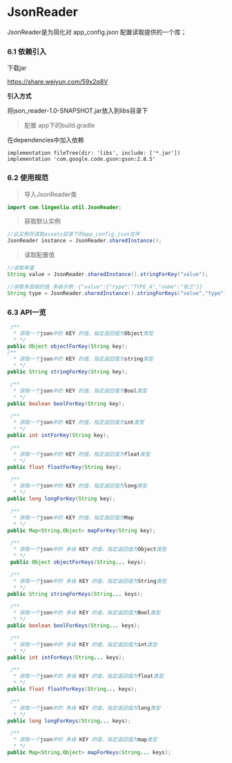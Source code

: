 # JsonReader

JsonReader是为简化对 app_config.json 配置读取提供的一个库；

### 6.1 依赖引入

下载jar 

<https://share.weiyun.com/59x2q8V>



**引入方式**

将json_reader-1.0-SNAPSHOT.jar放入到libs目录下

> 配置 app下的build.gradle



在dependencies中加入依赖

```
implementation fileTree(dir: 'libs', include: ['*.jar'])
implementation 'com.google.code.gson:gson:2.8.5'
```



### 6.2 使用规范

> 导入JsonReader类

```java
import com.lingenliu.util.JsonReader;
```

> 获取默认实例

```java
//此实例将读取assets目录下的app_config.json文件
JsonReader instance = JsonReader.sharedInstance();
```

> 读取配置值

```java
//读取单值
String value = JsonReader.sharedInstance().stringForKey("value");

//读取多层级的值 多级示例：{"value":{"type":"TYPE_A","name":"张三"}}
String type = JsonReader.sharedInstance().stringForKeys("value","type"); //值为TYPE_A
```

### 6.3 API一览

```java
 /**
  * 获取一个json中的 KEY 的值，指定返回值为Object类型
  * */
public Object objectForKey(String key);
/**
  * 获取一个json中的 KEY 的值，指定返回值为string类型
  * */
public String stringForKey(String key);

 /**
  * 获取一个json中的 KEY 的值，指定返回值为Bool类型
  * */
public boolean boolForKey(String key);

 /**
  * 获取一个json中的 KEY 的值，指定返回值为int类型
  * */
public int intForKey(String key);

 /**
  * 获取一个json中的 KEY 的值，指定返回值为float类型
  * */
public float floatForKey(String key);

 /**
  * 获取一个json中的 KEY 的值，指定返回值为long类型
  * */
public long longForKey(String key);

 /**
  * 获取一个json中的 KEY 的值，指定返回值为Map
  * */
public Map<String,Object> mapForKey(String key);

 /**
  * 获取一个json中的 多级 KEY 的值，指定返回值为Object类型
  * */
 public Object objectForKeys(String... keys);

 /**
  * 获取一个json中的 多级 KEY 的值，指定返回值为String类型
  * */
public String stringForKeys(String... keys);

 /**
  * 获取一个json中的 多级 KEY 的值，指定返回值为Bool类型
  * */
public boolean boolForKeys(String... keys);

 /**
  * 获取一个json中的 多级 KEY 的值，指定返回值为int类型
  * */
public int intForKeys(String... keys);

 /**
  * 获取一个json中的 多级 KEY 的值，指定返回值为float类型
  * */
public float floatForKeys(String... keys);

 /**
  * 获取一个json中的 多级 KEY 的值，指定返回值为long类型
  * */
public long longForKeys(String... keys);

 /**
  * 获取一个json中的 多级 KEY 的值，指定返回值为map类型
  * */
public Map<String,Object> mapForKeys(String... keys);
```